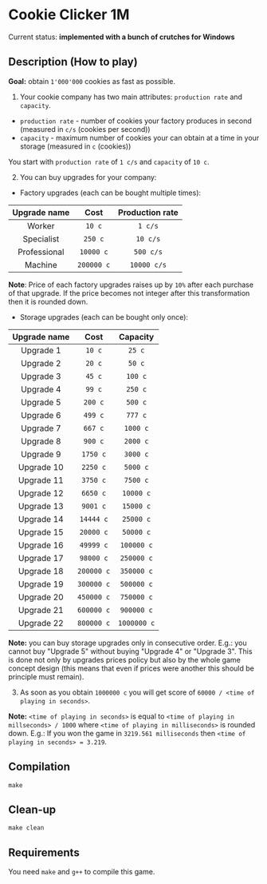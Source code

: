 # Cookie Clicker 1M

Current status: **implemented with a bunch of crutches for Windows**

## Description (How to play)
**Goal:** obtain `1'000'000` cookies as fast as possible.

1. Your cookie company has two main attributes: `production rate` and `capacity`.
- `production rate` - number of cookies your factory produces in second (measured in `c/s` (cookies per second))
- `capacity` - maximum number of cookies your can obtain at a time in your storage (measured in `c` (cookies))

You start with `production rate` of `1 c/s` and `capacity` of `10 c`.

2. You can buy upgrades for your company:
- Factory upgrades (each can be bought multiple times):

| Upgrade name |   Cost  | Production rate |
|:------------:|:-------:|:---------------:|
| Worker       |  `10 c` |  `1 c/s`        |
| Specialist   | `250 c` |  `10 c/s`       |
| Professional | `10000 c` |  `500 c/s`    |
| Machine      | `200000 c` |  `10000 c/s` |

**Note**: Price of each factory upgrades raises up by `10%` after each purchase of that upgrade.
If the price becomes not integer after this transformation then it is rounded down.

- Storage upgrades (each can be bought only once):

| Upgrade name |   Cost  | Capacity |
|:------------:|:-------:|:--------:|
| Upgrade 1    |  `10 c` |  `25 c`  |
| Upgrade 2    |  `20 c` |  `50 c`  |
| Upgrade 3    | `45 c`  | `100 c`  |
| Upgrade 4    | `99 c`  | `250 c`  |
| Upgrade 5    | `200 c` | `500 c`  |
| Upgrade 6    | `499 c` | `777 c`  |
| Upgrade 7    | `667 c` | `1000 c` |
| Upgrade 8    | `900 c` | `2000 c` |
| Upgrade 9    | `1750 c` | `3000 c` |
| Upgrade 10   | `2250 c` | `5000 c` |
| Upgrade 11   | `3750 c` | `7500 c` |
| Upgrade 12   | `6650 c` | `10000 c` |
| Upgrade 13   | `9001 c` | `15000 c` |
| Upgrade 14   | `14444 c` | `25000 c` |
| Upgrade 15   | `20000 c` | `50000 c` |
| Upgrade 16   | `49999 c` | `100000 c` |
| Upgrade 17   | `98000 c` | `250000 c` |
| Upgrade 18   | `200000 c` | `350000 c` |
| Upgrade 19   | `300000 c` | `500000 c` |
| Upgrade 20   | `450000 c` | `750000 c` |
| Upgrade 21   | `600000 c` | `900000 c` |
| Upgrade 22   | `800000 c` | `1000000 c` |

**Note:** you can buy storage upgrades only in consecutive order. E.g.: you cannot buy "Upgrade 5" without buying "Upgrade 4" or "Upgrade 3". This is done not only by upgrades prices policy but also by the whole game concept design (this means that even if prices were another this should be principle must remain).

3. As soon as you obtain `1000000 c` you will get score of `60000 / <time of playing in seconds>`. 

**Note:** `<time of playing in seconds>` is equal to `<time of playing in millseconds> / 1000` where `<time of playing in milliseconds>` is rounded down. E.g.: If you won the game in `3219.561 milliseconds` then `<time of playing in seconds> = 3.219`.

## Compilation
```
make
```

## Clean-up
```
make clean
```

## Requirements
You need `make` and `g++` to compile this game.
